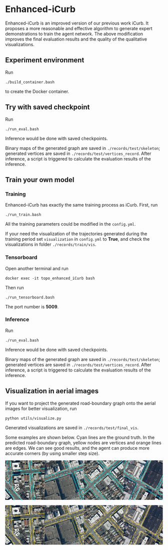 # Enhanced-iCurb

Enhanced-iCurb is an improved version of our previous work iCurb. It proposes a more reasonable and effective algorithm to generate expert demonstrations to train the agent network. The above modification improves the final evaluation results and the quality of the qualitative visualizations.

## Experiment environment
Run 
```
./build_container.bash
``` 
to create the Docker container. 

## Try with saved checkpoint
Run 
```
./run_eval.bash
```

Inference would be done with saved checkpoints. 

Binary maps of the generated graph are saved in ```./records/test/skeleton```; generated vertices are saved in ```./records/test/vertices_record```. After inference, a script is triggered to calculate the evaluation results of the inference. 

## Train your own model
### Training

Enhanced-iCurb has exactly the same training process as iCurb. First, run 
```
./run_train.bash
```

All the training parameters could be modified in the ```config.yml```.


If your need the visualization of the trajectories generated during the training period set ```visualization``` in ```config.yml``` to **True**, and check the visualizations in folder ```./records/train/vis```. 

### Tensorboard
Open another terminal and run 
```
docker exec -it topo_enhanced_iCurb bash
``` 
Then run 
```
./run_tensorboard.bash
``` 
The port number is **5009**.

### Inference
Run 
```
./run_eval.bash
```

Inference would be done with saved checkpoints. 

Binary maps of the generated graph are saved in ```./records/test/skeleton```; generated vertices are saved in ```./records/test/vertices_record```. After inference, a script is triggered to calculate the evaluation results of the inference. 



## Visualization in aerial images
If you want to project the generated road-boundary graph onto the aerial images for better visualization, run
```
python utils/visualize.py
```
Generated visualizations are saved in ```./records/test/final_vis```.

Some examples are shown below. Cyan lines are the ground truth. In the predicted road-boundary graph, yellow nodes are vertices and orange lines are edges. We can see good results, and the agent can produce more accurate corners (by using smaller step size).


<img src=./img/gt_000167_41.png width="25%" height="25%"><img src=./img/gt_000197_22.png width="25%" height="25%"><img src=./img/gt_000160_01.png width="25%" height="25%"><img src=./img/gt_000217_43.png width="25%" height="25%">

<img src=./img/ei_000167_41.png width="25%" height="25%"><img src=./img/ei_000197_22.png width="25%" height="25%"><img src=./img/ei_000160_01.png width="25%" height="25%"><img src=./img/ei_000217_43.png width="25%" height="25%">